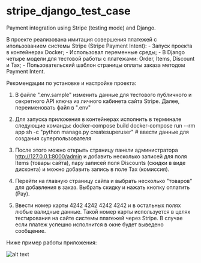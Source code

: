 # stripe_django_test_case

Payment integration using Stripe (testing mode) and Django.

В проекте реализована имитация совершения платежей с ипользованием системы Stripe (Stripe Payment Intent):
    - Запуск проекта в контейнерах Docker;
    - Использовал переменные среды;
    - В Django четыре модели для тестовой работы с платежами: Order, Items, Discount и Tax;
    - Пользовательский шаблон страницы оплаты заказа методом Payment Intent.


Рекомендации по установке и настройке проекта:

1) В файле ".env.sample" изменить данные для тестового публичного и секретного API ключа из личного кабинета сайта Stripe. Далее, переименовать файл в ".env"

2) Для запуска приложения в контейнерах исполнить в терминале следующие команды:
    docker-compose build
    docker-compose run --rm app sh -c "python manage.py createsuperuser"        # ввести данные для создания суперпользователя

3) После этого можно открыть страницу панели администратора http://127.0.0.1:8000/admin и добавить несколько записей для поля Items (товары сайта), пару записей поля Discounts (скидки в виде дисконта) и можно добавить запись в поле Tax (комиссия).

4) Перейти на главную страницу сайта и выбрать несколько "товаров" для добавления в заказ. Выбрать скидку и нажать кнопку оплатить (Pay).

5) Ввести номер карты 4242 4242 4242 4242 и в остальных полях любые валидные данные. Такой номер карты используется в целях тестирования на сайте системы платежей через Stripe. В случае если платеж успешно исполнится в окне будет выведено сообщение.

Ниже пример работы приложения:

![alt text](https://github.com/likeprogrsv/stripe_django_test_task/blob/main/example.gif)